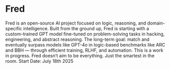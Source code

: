 # Fred
Fred is an open-source AI project focused on logic, reasoning, and domain-specific intelligence.
Built from the ground up, Fred is starting with a custom-trained GPT model fine-tuned on problem-solving tasks in hacking, engineering, and abstract reasoning.
The long-term goal: match and eventually surpass models like GPT-4o in logic-based benchmarks like ARC and BBH — through efficient training, RLHF, and automation.
This is a work in progress.
Fred doesn’t aim to be everything. Just the smartest in the room.
Start Date: July 18th 2025
